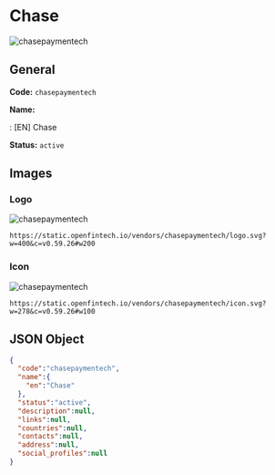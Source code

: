 
# Chase 
![chasepaymentech](https://static.openfintech.io/vendors/chasepaymentech/logo.svg?w=400&c=v0.59.26#w200)  

## General 
 
**Code:** `chasepaymentech` 
 
**Name:** 
 
:	[EN] Chase 
 
**Status:** `active` 
 

## Images 

### Logo 
 
![chasepaymentech](https://static.openfintech.io/vendors/chasepaymentech/logo.svg?w=400&c=v0.59.26#w200)  

```
https://static.openfintech.io/vendors/chasepaymentech/logo.svg?w=400&c=v0.59.26#w200
```  

### Icon 
 
![chasepaymentech](https://static.openfintech.io/vendors/chasepaymentech/icon.svg?w=278&c=v0.59.26#w100)  

```
https://static.openfintech.io/vendors/chasepaymentech/icon.svg?w=278&c=v0.59.26#w100
```  

## JSON Object 

```json
{
  "code":"chasepaymentech",
  "name":{
    "en":"Chase"
  },
  "status":"active",
  "description":null,
  "links":null,
  "countries":null,
  "contacts":null,
  "address":null,
  "social_profiles":null
}
```  
